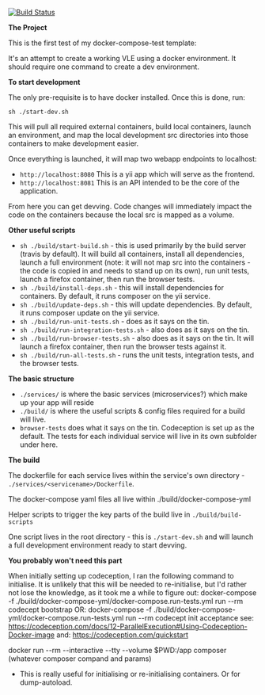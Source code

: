 [![Build Status](https://travis-ci.org/lordtatty/docker-compose-test.svg?branch=master)](https://travis-ci.org/lordtatty/docker-compose-test)

**The Project**

This is the first test of my docker-compose-test template:
 
It's an attempt to create a working VLE using a docker environment.  It should require one command to create a dev environment.

**To start development**

The only pre-requisite is to have docker installed.  Once this is done, run:

``sh ./start-dev.sh``

This will pull all required external containers, build local containers, launch an environment,
and map the local development src directories into those containers to make development easier.

Once everything is launched, it will map two webapp endpoints to localhost:

  - ``http://localhost:8080`` This is a yii app which will serve as the frontend.
  - ``http://localhost:8081`` This is an API intended to be the core of the application.
  
From here you can get devving.  Code changes will immediately impact the code on the containers because the local src is mapped as a volume.

**Other useful scripts**

  - ``sh ./build/start-build.sh`` - this is used primarily by the build server (travis by default).  It will build all containers, install all dependencies, launch a full environment (note: it will not map src into the containers - the code is copied in and needs to stand up on its own), run unit tests, launch a firefox container, then run the browser tests.
  - ``sh ./build/install-deps.sh`` - this will install dependencies for containers.  By default, it runs composer on the yii service.
  - ``sh ./build/update-deps.sh`` - this will update dependencies.  By default, it runs composer update on the yii service.
  - ``sh ./build/run-unit-tests.sh`` - does as it says on the tin.
  - ``sh ./build/run-integration-tests.sh`` - also does as it says on the tin.
  - ``sh ./build/run-browser-tests.sh`` - also does as it says on the tin.  It will launch a firefox container, then run the browser tests against it.  
  - ``sh ./build/run-all-tests.sh`` - runs the unit tests, integration tests, and the browser tests.

**The basic structure**

  - ``./services/`` is where the basic services (microservices?) which make up your app will reside
  - ``./build/`` is where the useful scripts & config files required for a build will live.
  - ``browser-tests`` does what it says on the tin.  Codeception is set up as the default.
    The tests for each individual service will live in its own subfolder under here.

**The build**

The dockerfile for each service lives within the service's own directory - ``./services/<servicename>/Dockerfile``.

The docker-compose yaml files all live within ./build/docker-compose-yml

Helper scripts to trigger the key parts of the build live in ``./build/build-scripts``

One script lives in the root directory - this is ``./start-dev.sh`` and will launch a full development environment ready to start devving.

**You probably won't need this part**

When initially setting up codeception, I ran the following command to initialise.  It is unlikely that this will be needed to re-initialise, but I'd rather not lose the knowledge, as it took me a while
to figure out:
docker-compose -f ./build/docker-compose-yml/docker-compose.run-tests.yml run --rm codecept bootstrap
OR: docker-compose -f ./build/docker-compose-yml/docker-compose.run-tests.yml run --rm codecept init acceptance
see: https://codeception.com/docs/12-ParallelExecution#Using-Codeception-Docker-image
and: https://codeception.com/quickstart

docker run --rm --interactive --tty --volume $PWD:/app composer (whatever composer compand and params) 
  - This is really useful for initialising or re-initialising containers.  Or for dump-autoload.
